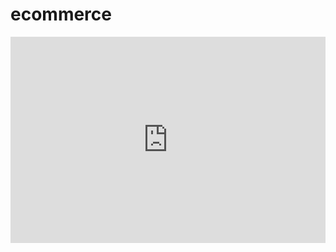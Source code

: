 # ecommerce

<div style='position:relative; padding-bottom:calc(56.67% + 44px)'><iframe src='https://gfycat.com/ifr/DeafeningHeavenlyCod' frameborder='0' scrolling='no' width='100%' height='100%' style='position:absolute;top:0;left:0;' allowfullscreen></iframe></div>
